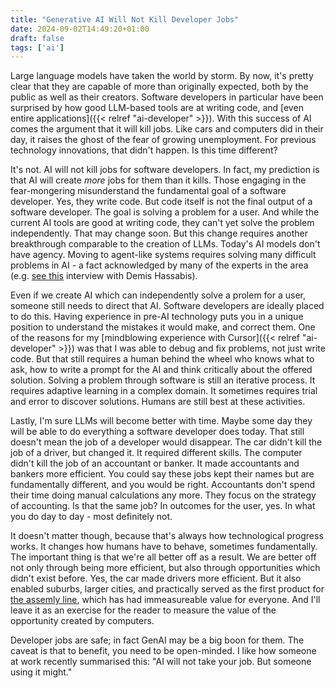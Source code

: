 ```yaml
---
title: "Generative AI Will Not Kill Developer Jobs"
date: 2024-09-02T14:49:20+01:00
draft: false
tags: ['ai']
---
```


Large language models have taken the world by storm. By now, it's pretty clear that they are capable of more than originally expected, both by the public as well as their creators. Software developers in particular have been surprised by how good LLM-based tools are at writing code, and [even entire applications]({{< relref "ai-developer" >}}). With this success of AI comes the argument that it will kill jobs. Like cars and computers did in their day, it raises the ghost of the fear of growing unemployment. For previous technology innovations, that didn't happen. Is this time different?

It's not. AI will not kill jobs for software developers. In fact, my prediction is that AI will create *more* jobs for them than it kills. Those engaging in the fear-mongering misunderstand the fundamental goal of a software developer. Yes, they write code. But code itself is not the final output of a software developer. The goal is solving a problem for a user. And while the current AI tools are good at writing code, they can't yet solve the problem independently. That may change soon. But this change requires another breakthrough comparable to the creation of LLMs. Today's AI models don't have agency. Moving to agent-like systems requires solving many difficult problems in AI - a fact acknowledged by many of the experts in the area (e.g. [see this](https://www.youtube.com/watch?v=pZybROKrj2Q) interview with Demis Hassabis).

Even if we create AI which can independently solve a prolem for a user, someone still needs to direct that AI. Software developers are ideally placed to do this. Having experience in pre-AI technology puts you in a unique position to understand the mistakes it would make, and correct them. One of the reasons for my [mindblowing experience with Cursor]({{< relref "ai-developer" >}}) was that I was able to debug and fix problems, not just write code. But that still requires a human behind the wheel who knows what to ask, how to write a prompt for the AI and think critically about the offered solution. Solving a problem through software is still an iterative process. It requires adaptive learning in a complex domain. It sometimes requires trial and error to discover solutions. Humans are still best at these activities.

Lastly, I'm sure LLMs will become better with time. Maybe some day they will be able to do everything a software developer does today. That still doesn't mean the job of a developer would disappear. The car didn't kill the job of a driver, but changed it. It required different skills. The computer didn't kill the job of an accountant or banker. It made accountants and bankers more efficient. You could say these jobs kept their names but are fundamentally different, and you would be right. Accountants don't spend their time doing manual calculations any more. They focus on the strategy of accounting. Is that the same job? In outcomes for the user, yes. In what you do day to day - most definitely not.

It doesn't matter though, because that's always how technological progress works. It changes how humans have to behave, sometimes fundamentally. The important thing is that we're all better off as a result. We are better off not only through being more efficient, but also through opportunities which didn't exist before. Yes, the car made drivers more efficient. But it also enabled suburbs, larger cities, and practically served as the first product for [the assemly line](https://corporate.ford.com/articles/history/moving-assembly-line.html), which has had immeasureable value for everyone. And I'll leave it as an exercise for the reader to measure the value of the opportunity created by computers.

Developer jobs are safe; in fact GenAI may be a big boon for them. The caveat is that to benefit, you need to be open-minded. I like how someone at work recently summarised this: "AI will not take your job. But someone using it might."